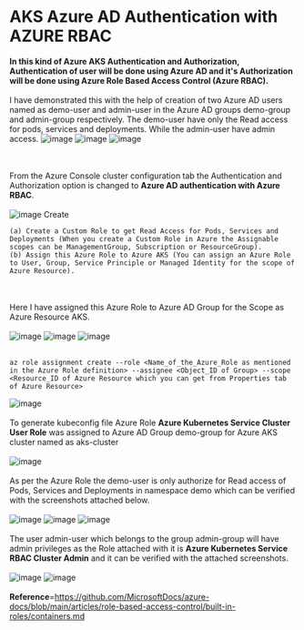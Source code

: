 # AKS Azure AD Authentication with AZURE RBAC

**In this kind of Azure AKS Authentication and Authorization, Authentication of user will be done using Azure AD and it's Authorization will be done using Azure Role Based Access Control (Azure RBAC).**
<br><br/>
I have demonstrated this with the help of creation of two Azure AD users named as demo-user and admin-user in the Azure AD groups demo-group and admin-group respectively. The demo-user have only the Read access for pods, services and deployments. While the admin-user have admin access.
![image](https://github.com/singhritesh85/AKS-Authentication-Authorization/assets/56765895/e91c8c4b-eaa4-4b1d-832e-4a548cc71c56)
![image](https://github.com/singhritesh85/AKS-Authentication-Authorization/assets/56765895/88b3a86d-e759-41e7-b402-15d98c6e1cac)
![image](https://github.com/singhritesh85/AKS-Authentication-Authorization/assets/56765895/d8bd7309-5f0b-4158-a511-4adf8d93c9a3)

<br><br/>
From the Azure Console cluster configuration tab the Authentication and Authorization option is changed to **Azure AD authentication with Azure RBAC**.
<br><br/>
![image](https://github.com/singhritesh85/AKS-Authentication-Authorization/assets/56765895/385ff2b2-1ab7-4268-a3a7-934ffe91b348)
Create 
```
(a) Create a Custom Role to get Read Access for Pods, Services and Deployments (When you create a Custom Role in Azure the Assignable scopes can be ManagementGroup, Subscription or ResourceGroup).
(b) Assign this Azure Role to Azure AKS (You can assign an Azure Role to User, Group, Service Principle or Managed Identity for the scope of Azure Resource).
```
<br><br/>
Here I have assigned this Azure Role to Azure AD Group for the Scope as Azure Resource AKS. 
<br><br/>
![image](https://github.com/singhritesh85/AKS-Authentication-Authorization/assets/56765895/e4cc1019-45e2-4870-ae1c-4603a1e9fada)
![image](https://github.com/singhritesh85/AKS-Authentication-Authorization/assets/56765895/859fe817-5863-48de-81bd-bb511cde54b5)
![image](https://github.com/singhritesh85/AKS-Authentication-Authorization/assets/56765895/ab0df7dd-2df1-4f35-ba9b-fc594b8d6900)
<br><br/>
```
az role assignment create --role <Name_of_the_Azure_Role as mentioned in the Azure Role definition> --assignee <Object_ID of Group> --scope <Resource_ID of Azure Resource which you can get from Properties tab of Azure Resource>
```
![image](https://github.com/singhritesh85/AKS-Authentication-Authorization/assets/56765895/7788cdad-16e9-4233-996f-decb5fe2d1e1)
<br><br/>
To generate kubeconfig file Azure Role **Azure Kubernetes Service Cluster User Role** was assigned to Azure AD Group demo-group for Azure AKS cluster named as aks-cluster 
<br><br/>
![image](https://github.com/singhritesh85/AKS-Authentication-Authorization/assets/56765895/18ae1bee-b6ec-48cb-9161-a220459e420b)
<br><br/>
As per the Azure Role the demo-user is only authorize for Read access of Pods, Services and Deployments in namespace demo which can be verified with the screenshots attached below.
<br><br/>
![image](https://github.com/singhritesh85/AKS-Authentication-Authorization/assets/56765895/1fb95ef6-8b78-4853-b994-a853d3e15cb8)
![image](https://github.com/singhritesh85/AKS-Authentication-Authorization/assets/56765895/59708a4f-ec85-48f1-b7c6-02a87d574362)
![image](https://github.com/singhritesh85/AKS-Authentication-Authorization/assets/56765895/b86377cd-46e8-490d-af3b-cac3b1d32b94)
<br><br/>
The user admin-user which belongs to the group admin-group will have admin privileges as the Role attached with it is 
**Azure Kubernetes Service RBAC Cluster Admin** and it can be verified with the attached screenshots.
<br><br/>
![image](https://github.com/singhritesh85/AKS-Authentication-Authorization/assets/56765895/b5d4bed6-881c-4a1b-834d-2eec0a50cd77)
![image](https://github.com/singhritesh85/AKS-Authentication-Authorization/assets/56765895/9d2d55b2-407f-43ac-b16d-dafa05b4f20f)
<br> <br/>
**Reference**=https://github.com/MicrosoftDocs/azure-docs/blob/main/articles/role-based-access-control/built-in-roles/containers.md
